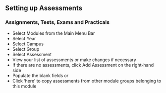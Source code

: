 ## **Setting up Assessments**

### Assignments, Tests, Exams and Practicals

-	Select Modules from the Main Menu Bar
-   Select Year
-	Select Campus
-	Select Group
-	Select Assessment
-	View your list of assessments or make changes if necessary
-	If there are no assessments, click Add Assessment on the right-hand side
-	Populate the blank fields or
-	Click ‘here’ to copy assessments from other module groups belonging to this module


